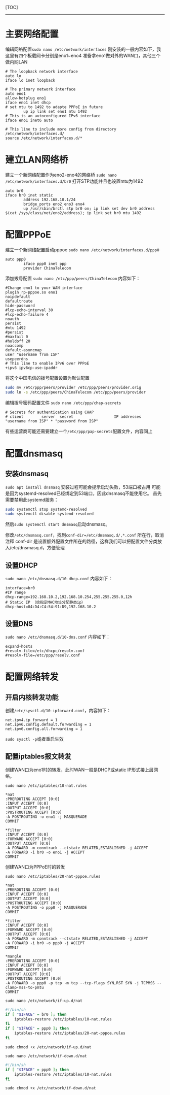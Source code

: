[TOC]

------

# 主要网络配置

编辑网络配置`sudo nano /etc/network/interfaces`
刚安装的一般内容如下，我这里有四个板载网卡分别是eno1~eno4
准备拿eno1做对外的WAN口，其他三个做内网LAN

```
# The loopback network interface
auto lo
iface lo inet loopback

# The primary network interface
auto eno1
allow-hotplug eno1
iface eno1 inet dhcp
# set mtu to 1492 to adapte PPPoE in future
        up ip link set eno1 mtu 1492
# This is an autoconfigured IPv6 interface
iface eno1 inet6 auto

# This line to include more config from directory /etc/network/interfaces.d/
source /etc/network/interfaces.d/*
```



# 建立LAN网络桥

建立一个新网络配置作为eno2-eno4的网络桥
`sudo nano /etc/network/interfaces.d/br0`
打开STP功能并且也设置mtu为1492

```
auto br0
iface br0 inet static
        address 192.168.10.1/24
        bridge_ports eno2 eno3 eno4
        up /usr/sbin/brctl stp br0 on; ip link set dev br0 address $(cat /sys/class/net/eno2/address); ip link set br0 mtu 1492
```


# 配置PPPoE

建立一个新网络配置启动pppoe
`sudo nano /etc/network/interfaces.d/ppp0`

```
auto ppp0
        iface ppp0 inet ppp
        provider ChinaTelecom
```

添加拨号配置
`sudo nano /etc/ppp/peers/ChinaTelecom`
内容如下：
```
#Change eno1 to your WAN interface
plugin rp-pppoe.so eno1
noipdefault
defaultroute
hide-password
#lcp-echo-interval 30
#lcp-echo-failure 4
noauth
persist
#mtu 1492
#persist
#maxfail 0
#holdoff 20
noaccomp
default-asyncmap
user "username from ISP"
usepeerdns
# This line to enable IPv6 over PPPoE
+ipv6 ipv6cp-use-ipaddr
```
将这个中国电信的拨号配置设置为默认配置
```bash
sudo mv /etc/ppp/peers/provider /etc/ppp/peers/provider.orig
sudo ln -s /etc/ppp/peers/ChinaTelecom /etc/ppp/peers/provider
```
编辑拨号密码配置文件
`sudo nano /etc/ppp/chap-secrets`
```
# Secrets for authentication using CHAP
# client        server  secret                  IP addresses
"username from ISP" * "password from ISP"
```
有些运营商可能还需要建立一个`/etc/ppp/pap-secrets`配置文件，内容同上



# 配置dnsmasq

## 安装dnsmasq

`sudo apt install dnsmasq`
安装过程可能会提示启动失败，53端口被占用
可能是因为systemd-resolved已经绑定到53端口，因此dnsmasq不能使用它。
首先需要禁用此systemd服务：

```bash
sudo systemctl stop systemd-resolved
sudo systemctl disable systemd-resolved
```
然后`sudo systemctl start dnsmasq`启动dnsmasq。

修改`/etc/dnsmasq.conf`，找到`conf-dir=/etc/dnsmasq.d/,*.conf` 所在行，取消注释
conf-dir 是设置额外配置文件所在的路径，这样我们可以把配置文件分类放入/etc/dnsmasq.d，方便管理

## 设置DHCP

`sudo nano /etc/dnsmasq.d/10-dhcp.conf`
内容如下：

```
interface=br0
#IP range
dhcp-range=192.168.10.2,192.168.10.254,255.255.255.0,12h
# Static IP （给指定MAC地址分配静态ip）
dhcp-host=04:D4:C4:54:91:D9,192.168.10.2
```
## 设置DNS

`sudo nano /etc/dnsmasq.d/10-dns.conf`
内容如下：

```
expand-hosts
#resolv-file=/etc/dhcpc/resolv.conf
#resolv-file=/etc/ppp/resolv.conf
```



# 配置网络转发

## 开启内核转发功能

创建`/etc/sysctl.d/10-ipforward.conf`，内容如下：
```
net.ipv4.ip_forward = 1
net.ipv6.config.default.forwarding = 1
net.ipv6.config.all.forwarding = 1
```
`sudo sysctl -p`或者重启生效

## 配置iptables报文转发

创建WAN口为eno1时的转发，此时WAN一般是DHCP或static IP形式接上层网络。

 `sudo nano /etc/iptables/10-nat.rules`

```
*nat
:PREROUTING ACCEPT [0:0]
:INPUT ACCEPT [0:0]
:OUTPUT ACCEPT [0:0]
:POSTROUTING ACCEPT [0:0]
-A POSTROUTING -o eno1 -j MASQUERADE
COMMIT

*filter
:INPUT ACCEPT [0:0]
:FORWARD ACCEPT [0:0]
:OUTPUT ACCEPT [0:0]
-A FORWARD -m conntrack --ctstate RELATED,ESTABLISHED -j ACCEPT
-A FORWARD -i br0 -o eno1 -j ACCEPT
COMMIT
```

创建WAN口为PPPoE时的转发

`sudo nano /etc/iptables/20-nat-pppoe.rules`

```
*nat
:PREROUTING ACCEPT [0:0]
:INPUT ACCEPT [0:0]
:OUTPUT ACCEPT [0:0]
:POSTROUTING ACCEPT [0:0]
-A POSTROUTING -o ppp0 -j MASQUERADE
COMMIT

*filter
:INPUT ACCEPT [0:0]
:FORWARD ACCEPT [0:0]
:OUTPUT ACCEPT [0:0]
-A FORWARD -m conntrack --ctstate RELATED,ESTABLISHED -j ACCEPT
-A FORWARD -i br0 -o ppp0 -j ACCEPT
COMMIT

*mangle
:PREROUTING ACCEPT [0:0]
:INPUT ACCEPT [0:0]
:FORWARD ACCEPT [0:0]
:OUTPUT ACCEPT [0:0]
:POSTROUTING ACCEPT [0:0]
-A FORWARD -o ppp0 -p tcp -m tcp --tcp-flags SYN,RST SYN -j TCPMSS --clamp-mss-to-pmtu
COMMIT
```

`sudo nano /etc/network/if-up.d/nat`

```bash
#!/bin/sh
if [ "$IFACE" = br0 ]; then
    iptables-restore /etc/iptables/10-nat.rules
fi
if [ "$IFACE" = ppp0 ]; then
    iptables-restore /etc/iptables/20-nat-pppoe.rules
fi
```
`sudo chmod +x /etc/network/if-up.d/nat`

`sudo nano /etc/network/if-down.d/nat`

```bash
#!/bin/sh
if [ "$IFACE" = ppp0 ]; then
    iptables-restore /etc/iptables/10-nat.rules
fi
```
`sudo chmod +x /etc/network/if-down.d/nat`
